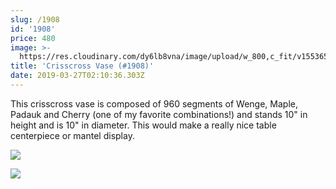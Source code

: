 ```yaml
---
slug: /1908
id: '1908'
price: 480
image: >-
  https://res.cloudinary.com/dy6lb8vna/image/upload/w_800,c_fit/v1553652578/GB%20Bowlworks%20Gallery/1908b.jpg
title: 'Crisscross Vase (#1908)'
date: 2019-03-27T02:10:36.303Z
---
```

This crisscross vase is composed of 960 segments of Wenge, Maple, Padauk and Cherry (one of my favorite combinations!) and stands 10" in height and is 10" in diameter.  This would make a really nice table centerpiece or mantel display.

![](https://res.cloudinary.com/dy6lb8vna/image/upload/w_800,c_fit/v1553652820/GB%20Bowlworks%20Gallery/IMG_4167.jpg)

![](https://res.cloudinary.com/dy6lb8vna/image/upload/w_800,c_fit/v1/GB%20Bowlworks%20Gallery/IMG_4165.jpg)
